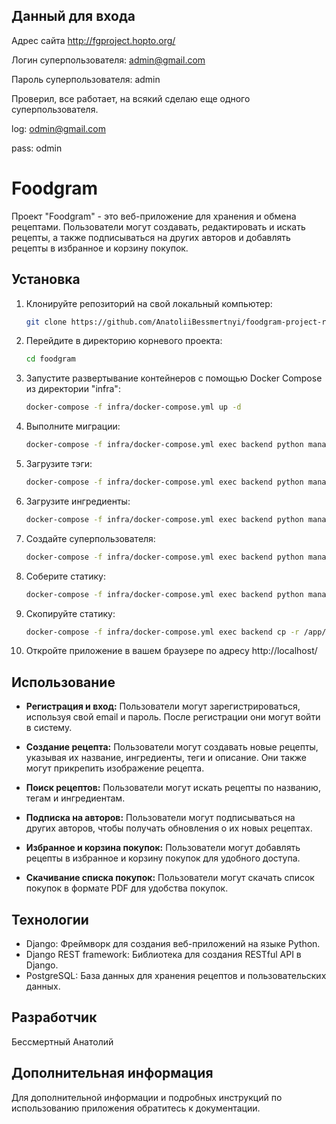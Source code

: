 ## Данный для входа
Адрес сайта http://fgproject.hopto.org/

Логин суперпользователя: admin@gmail.com

Пароль суперпользователя: admin

Проверил, все работает, на всякий сделаю еще одного суперпользователя.

log: odmin@gmail.com

pass: odmin

# Foodgram

Проект "Foodgram" - это веб-приложение для хранения и обмена рецептами. Пользователи могут создавать, редактировать и искать рецепты, а также подписываться на других авторов и добавлять рецепты в избранное и корзину покупок.

## Установка

1. Клонируйте репозиторий на свой локальный компьютер:
   ```bash
   git clone https://github.com/AnatoliiBessmertnyi/foodgram-project-react

2. Перейдите в директорию корневого проекта:
   ```bash
   cd foodgram

3. Запустите развертывание контейнеров с помощью Docker Compose из директории "infra":
   ```bash
   docker-compose -f infra/docker-compose.yml up -d

4. Выполните миграции:
    ```bash
    docker-compose -f infra/docker-compose.yml exec backend python manage.py migrate

5. Загрузите тэги:
    ```bash
    docker-compose -f infra/docker-compose.yml exec backend python manage.py load_tags

6. Загрузите ингредиенты:
    ```bash
    docker-compose -f infra/docker-compose.yml exec backend python manage.py load_ingrs

7. Создайте суперпользователя:
    ```bash
    docker-compose -f infra/docker-compose.yml exec backend python manage.py createsuperuser

8. Соберите статику:
    ```bash
    docker-compose -f infra/docker-compose.yml exec backend python manage.py collectstatic

9. Скопируйте статику:
    ```bash
    docker-compose -f infra/docker-compose.yml exec backend cp -r /app/collected_static/. /app/static/

10. Откройте приложение в вашем браузере по адресу http://localhost/

## Использование

- **Регистрация и вход:** Пользователи могут зарегистрироваться, используя свой email и пароль. После регистрации они могут войти в систему.

- **Создание рецепта:** Пользователи могут создавать новые рецепты, указывая их название, ингредиенты, теги и описание. Они также могут прикрепить изображение рецепта.

- **Поиск рецептов:** Пользователи могут искать рецепты по названию, тегам и ингредиентам.

- **Подписка на авторов:** Пользователи могут подписываться на других авторов, чтобы получать обновления о их новых рецептах.

- **Избранное и корзина покупок:** Пользователи могут добавлять рецепты в избранное и корзину покупок для удобного доступа.

- **Скачивание списка покупок:** Пользователи могут скачать список покупок в формате PDF для удобства покупок.


## Технологии

- Django: Фреймворк для создания веб-приложений на языке Python.
- Django REST framework: Библиотека для создания RESTful API в Django.
- PostgreSQL: База данных для хранения рецептов и пользовательских данных.

## Разработчик

Бессмертный Анатолий

## Дополнительная информация

Для дополнительной информации и подробных инструкций по использованию приложения обратитесь к документации.
